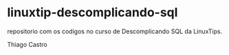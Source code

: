 # linuxtip-descomplicando-sql
repositorio com os codigos no curso de Descomplicando SQL da LinuxTips.

Thiago Castro
